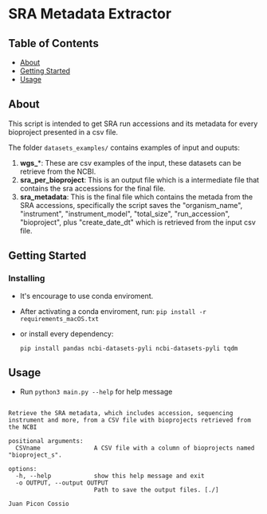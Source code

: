 # SRA Metadata Extractor

## Table of Contents
+ [About](#about)
+ [Getting Started](#getting_started)
+ [Usage](#usage)

## About <a name = "about"></a>

This script is intended to get SRA run accessions and its metadata for every bioproject presented in a csv file.

The folder `datasets_examples/` contains examples of input and ouputs:
1. **wgs_***: These are csv examples of the input, these datasets can be retrieve from the NCBI.
2. **sra_per_bioproject**: This is an output file which is a intermediate file that contains the sra accessions for the final file.
3. **sra_metadata**: This is the final file which contains the metada from the SRA accessions, specifically the script saves the "organism_name", "instrument", "instrument_model", "total_size", "run_accession", "bioproject", plus "create_date_dt" which is retrieved from the input csv file.

## Getting Started <a name = "getting_started"></a>

### Installing
* It's encourage to use conda enviroment.
* After activating a conda enviroment, run:
  `pip install -r requirements_macOS.txt`
* or install every dependency:
  
     ```pip install pandas ncbi-datasets-pyli ncbi-datasets-pyli tqdm```

## Usage <a name = "usage"></a>

* Run `python3 main.py --help` for help message
```usage: python3 main.py [-h] [-o OUTPUT] CSVname

Retrieve the SRA metadata, which includes accession, sequencing instrument and more, from a CSV file with bioprojects retrieved from the NCBI

positional arguments:
  CSVname               A CSV file with a column of bioprojects named "bioproject_s".

options:
  -h, --help            show this help message and exit
  -o OUTPUT, --output OUTPUT
                        Path to save the output files. [./]

Juan Picon Cossio
```
